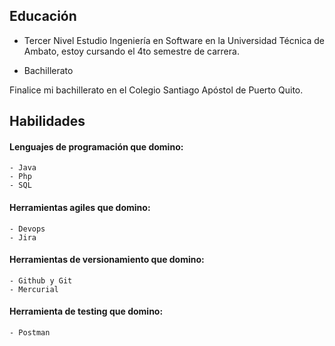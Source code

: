 ## Educación
* Tercer Nivel
Estudio Ingeniería en Software en la Universidad Técnica de Ambato, estoy cursando el 4to semestre de carrera.

* Bachillerato

Finalice mi bachillerato en el Colegio Santiago Apóstol de Puerto Quito.

## Habilidades
#### Lenguajes de programación que domino:
    - Java
    - Php
    - SQL
#### Herramientas agiles que domino:
    - Devops
    - Jira
#### Herramientas de versionamiento que domino:
    - Github y Git
    - Mercurial
#### Herramienta de testing que domino:
    - Postman
